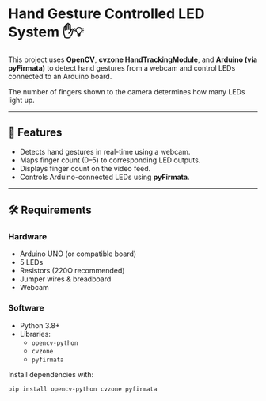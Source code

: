 # Hand Gesture Controlled LED System ✋💡

This project uses **OpenCV**, **cvzone HandTrackingModule**, and **Arduino (via pyFirmata)** to detect hand gestures from a webcam and control LEDs connected to an Arduino board.  

The number of fingers shown to the camera determines how many LEDs light up.  

---

## 📌 Features
- Detects hand gestures in real-time using a webcam.  
- Maps finger count (0–5) to corresponding LED outputs.  
- Displays finger count on the video feed.  
- Controls Arduino-connected LEDs using **pyFirmata**.  

---

## 🛠️ Requirements

### Hardware
- Arduino UNO (or compatible board)  
- 5 LEDs  
- Resistors (220Ω recommended)  
- Jumper wires & breadboard  
- Webcam  

### Software
- Python 3.8+  
- Libraries:
  - `opencv-python`
  - `cvzone`
  - `pyfirmata`  

Install dependencies with:
```bash
pip install opencv-python cvzone pyfirmata
